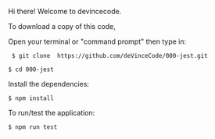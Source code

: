 Hi there! Welcome to devincecode.


To download a copy of this code,

Open your terminal or "command prompt" then type in:

``` $ git clone  https://github.com/deVinceCode/000-jest.git```

```$ cd 000-jest ```

Install the dependencies:

``` $ npm install ```

To run/test the application:

``` $ npm run test ```
